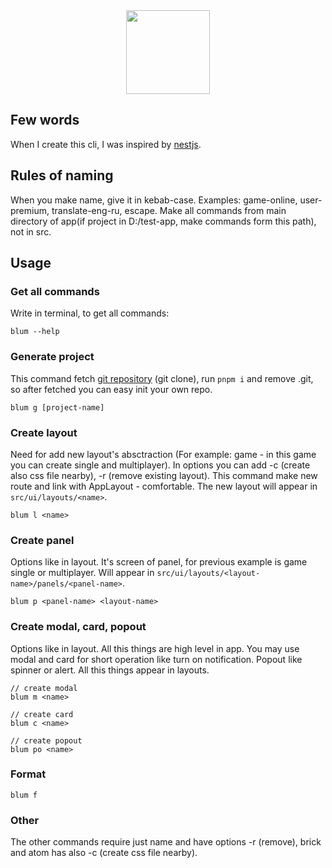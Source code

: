 <div align="center">
    <img width="134" src="https://webstockreview.net/images/comet-clipart-meteorite-4.png">
</div>

## Few words

When I create this cli, I was inspired by [nestjs](https://www.npmjs.com/package/@nestjs/cli).

## Rules of naming

When you make name, give it in kebab-case. Examples: game-online, user-premium, translate-eng-ru, escape. Make all commands from main directory of app(if project in D:/test-app, make commands form this path), not in src.

## Usage

### Get all commands

Write in terminal, to get all commands:

```
blum --help
```

### Generate project

This command fetch [git repository](https://github.com/avocadoteam/react-template) (git clone), run `pnpm i` and remove .git, so after fetched you can easy init your own repo.

```
blum g [project-name]
```

### Create layout

Need for add new layout's absctraction (For example: game - in this game you can create single and multiplayer). In options you can add -c (create also css file nearby), -r (remove existing layout). This command make new route and link with AppLayout - comfortable. The new layout will appear in `src/ui/layouts/<name>`.

```
blum l <name>
```

### Create panel

Options like in layout. It's screen of panel, for previous example is game single or multiplayer. Will appear in `src/ui/layouts/<layout-name>/panels/<panel-name>`.

```
blum p <panel-name> <layout-name>
```

### Create modal, card, popout

Options like in layout. All this things are high level in app. You may use modal and card for short operation like turn on notification. Popout like spinner or alert. All this things appear in layouts.

```
// create modal
blum m <name>

// create card
blum c <name>

// create popout
blum po <name>
```

### Format

```
blum f
```

### Other

The other commands require just name and have options -r (remove), brick and atom has also -c (create css file nearby).
